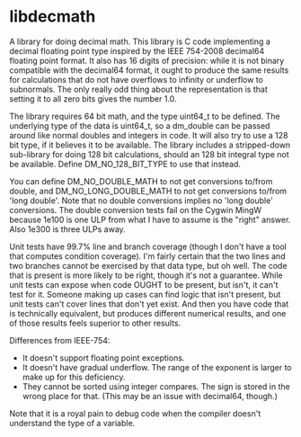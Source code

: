 libdecmath
==========

A library for doing decimal math. This library is C code implementing a decimal floating point type inspired by the IEEE 754-2008 decimal64 floating point format. It also has 16 digits of precision: while it is not binary compatible with the decimal64 format, it ought to produce the same results for calculations that do not have overflows to infinity or underflow to subnormals. The only really odd thing about the representation is that setting it to all zero bits gives the number 1.0.

The library requires 64 bit math, and the type uint64_t to be defined. The underlying type of the data is uint64_t, so a dm_double can be passed around like normal doubles and integers in code. It will also try to use a 128 bit type, if it believes it to be available. The library includes a stripped-down sub-library for doing 128 bit calculations, should an 128 bit integral type not be available. Define DM_NO_128_BIT_TYPE to use that instead.

You can define DM_NO_DOUBLE_MATH to not get conversions to/from double, and DM_NO_LONG_DOUBLE_MATH to not get conversions to/from 'long double'. Note that no double conversions implies no 'long double' conversions. The double conversion tests fail on the Cygwin MingW because 1e100 is one ULP from what I have to assume is the "right" answer. Also 1e300 is three ULPs away.

Unit tests have 99.7% line and branch coverage (though I don't have a tool that computes condition coverage). I'm fairly certain that the two lines and two branches cannot be exercised by that data type, but oh well. The code that is present is more likely to be right, though it's not a guarantee. While unit tests can expose when code OUGHT to be present, but isn't, it can't test for it. Someone making up cases can find logic that isn't present, but unit tests can't cover lines that don't yet exist. And then you have code that is technically equivalent, but produces different numerical results, and one of those results feels superior to other results.

Differences from IEEE-754:
* It doesn't support floating point exceptions.
* It doesn't have gradual underflow. The range of the exponent is larger to make up for this deficiency.
* They cannot be sorted using integer compares. The sign is stored in the wrong place for that. (This may be an issue with decimal64, though.)

Note that it is a royal pain to debug code when the compiler doesn't understand the type of a variable.
